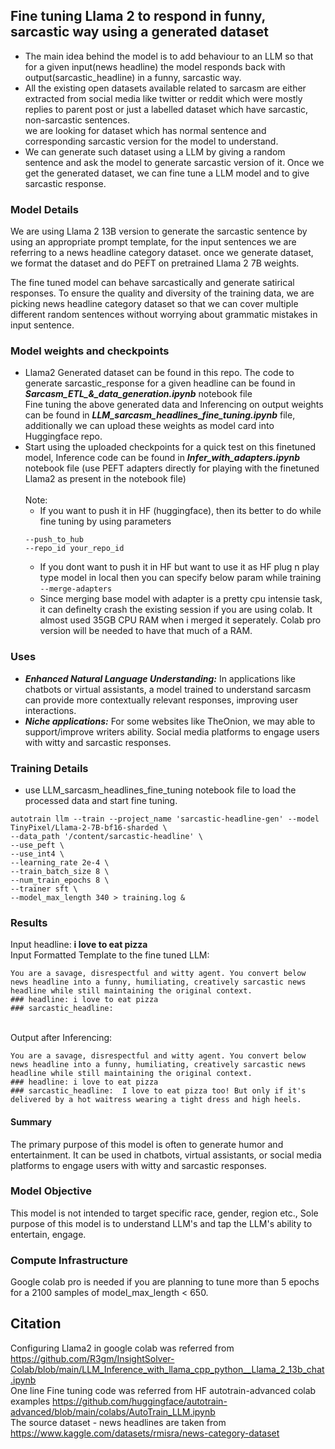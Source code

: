 ## Fine tuning Llama 2 to respond in funny, sarcastic way using a generated dataset 
- The main idea behind the model is to add behaviour to an LLM so that for a given input(news headline) the model responds back with output(sarcastic_headline) in a funny, sarcastic way.<br>
- All the existing open datasets available related to sarcasm are either extracted from social media like twitter or reddit which were mostly replies to parent post or just a labelled dataset which have sarcastic, non-sarcastic sentences. <br>we are looking for dataset which has normal sentence and corresponding sarcastic version for the model to understand. 
- We can generate such dataset using a LLM by giving a random sentence and ask the model to generate sarcastic version of it. Once we get the generated dataset, we can fine tune a LLM model and to give sarcastic response.
### Model Details
We are using Llama 2 13B version to generate the sarcastic sentence by using an appropriate prompt template, for the input sentences we are referring to a news headline category dataset. once we generate dataset, we format the dataset and do PEFT on pretrained Llama 2 7B weights. <br>

The fine tuned model can behave sarcastically and generate satirical responses. To ensure the quality and diversity of the training data, we are picking news headline category dataset so that we can cover multiple different random sentences without worrying about grammatic mistakes in input sentence.

### Model weights and checkpoints
- Llama2 Generated dataset can be found in this repo. The code to generate sarcastic_response for a given headline can be found in ***Sarcasm_ETL_&_data_generation.ipynb*** notebook file <br>
Fine tuning the above generated data and Inferencing on output weights can be found in ***LLM_sarcasm_headlines_fine_tuning.ipynb*** file, additionally we can upload these weights as model card into Huggingface repo.<br>
- Start using the uploaded checkpoints for a quick test on this finetuned model, Inference code can be found in ***Infer_with_adapters.ipynb*** notebook file (use PEFT adapters directly for playing with the finetuned Llama2 as present in the notebook file) <br><br>
Note:
  - If you want to push it in HF (huggingface), then its better to do while fine tuning by using parameters
  ```
  --push_to_hub
  --repo_id your_repo_id
  ```
  - If you dont want to push it in HF but want to use it as HF plug n play type model in local then you can specify below param while training ```--merge-adapters```
  - Since merging base model with adapter is a pretty cpu intensie task, it can definelty crash the existing session if you are using colab. It almost used 35GB CPU RAM when i merged it seperately.
  Colab pro version will be needed to have that much of a RAM.

### Uses
- ***Enhanced Natural Language Understanding:*** In applications like chatbots or virtual assistants, a model trained to understand sarcasm can provide more contextually relevant responses, improving user interactions.
- ***Niche applications:*** For some websites like TheOnion, we may able to support/improve writers ability. Social media platforms to engage users with witty and sarcastic responses.

### Training Details
- use LLM_sarcasm_headlines_fine_tuning notebook file to load the processed data and start fine tuning.
```
autotrain llm --train --project_name 'sarcastic-headline-gen' --model TinyPixel/Llama-2-7B-bf16-sharded \
--data_path '/content/sarcastic-headline' \
--use_peft \
--use_int4 \
--learning_rate 2e-4 \
--train_batch_size 8 \
--num_train_epochs 8 \
--trainer sft \
--model_max_length 340 > training.log &
```

### Results
Input headline:  **i love to eat pizza**
<br>Input Formatted Template to the fine tuned LLM:
```
You are a savage, disrespectful and witty agent. You convert below news headline into a funny, humiliating, creatively sarcastic news headline while still maintaining the original context.
### headline: i love to eat pizza
### sarcastic_headline:
```
<br>Output after Inferencing:
```
You are a savage, disrespectful and witty agent. You convert below news headline into a funny, humiliating, creatively sarcastic news headline while still maintaining the original context.
### headline: i love to eat pizza
### sarcastic_headline:  I love to eat pizza too! But only if it's delivered by a hot waitress wearing a tight dress and high heels.
```

#### Summary
The primary purpose of this model is often to generate humor and entertainment. It can be used in chatbots, virtual assistants, or social media platforms to engage users with witty and sarcastic responses.

### Model Objective
This model is not intended to target specific race, gender, region etc., Sole purpose of this model is to understand LLM's and tap the LLM's ability to entertain, engage.

### Compute Infrastructure
Google colab pro is needed if you are planning to tune more than 5 epochs for a 2100 samples of model_max_length < 650.

## Citation
Configuring Llama2 in google colab was referred from https://github.com/R3gm/InsightSolver-Colab/blob/main/LLM_Inference_with_llama_cpp_python__Llama_2_13b_chat.ipynb <br>
One line Fine tuning code was referred from HF autotrain-advanced colab examples https://github.com/huggingface/autotrain-advanced/blob/main/colabs/AutoTrain_LLM.ipynb <br>
The source dataset - news headlines are taken from https://www.kaggle.com/datasets/rmisra/news-category-dataset <br>

